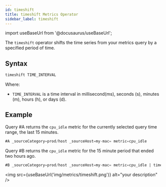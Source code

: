 ```yaml
---
id: timeshift
title: timeshift Metrics Operator
sidebar_label: timeshift
---
```


import useBaseUrl from '@docusaurus/useBaseUrl';

The `timeshift` operator shifts the time series from your metrics query by a specified period of time.

## Syntax

```sql
timeshift TIME_INTERVAL
```

Where:

* `TIME_INTERVAL` is a time interval in millisecond(ms), seconds (s), minutes (m), hours (h), or days (d).

## Example

Query #A returns the `cpu_idle` metric for the currently selected query time range, the last 15 minutes.

```sql
#A _sourceCategory=prod/host _sourceHost=my-mac= metric=cpu_idle
```

Query #B returns the `cpu_idle` metric for the 15 minute period that ended two hours ago.

```sql
#B _sourceCategory=prod/host _sourceHost=my-mac= metric=cpu_idle | timeshift 2h
```

<img src={useBaseUrl('img/metrics/timeshift.png')} alt="your description" />
